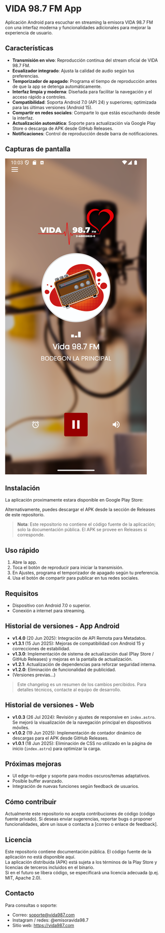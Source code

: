 # VIDA 98.7 FM App

Aplicación Android para escuchar en streaming la emisora VIDA 98.7 FM con una interfaz moderna y funcionalidades adicionales para mejorar la experiencia de usuario.

## Características

- **Transmisión en vivo**: Reproducción continua del stream oficial de VIDA 98.7 FM.
- **Ecualizador integrado**: Ajusta la calidad de audio según tus preferencias.
- **Temporizador de apagado**: Programa el tiempo de reproducción antes de que la app se detenga automáticamente.
- **Interfaz limpia y moderna**: Diseñada para facilitar la navegación y el acceso rápido a controles.
- **Compatibilidad**: Soporta Android 7.0 (API 24) y superiores; optimizada para las últimas versiones (Android 15).
- **Compartir en redes sociales**: Comparte lo que estás escuchando desde la interfaz.
- **Actualización automática**: Soporte para actualización vía Google Play Store o descarga de APK desde GitHub Releases.
- **Notificaciones**: Control de reproducción desde barra de notificaciones.

## Capturas de pantalla

![Pantalla principal](src/assets/screenshots/main.png)

## Instalación

La aplicación proximamente estara disponible en Google Play Store:

Alternativamente, puedes descargar el APK desde la sección de Releases de este repositorio.

> **Nota**: Este repositorio no contiene el código fuente de la aplicación; solo la documentación pública. El APK se provee en Releases si corresponde.

## Uso rápido

1. Abre la app.
2. Toca el botón de reproducir para iniciar la transmisión.
3. En Ajustes, programa el temporizador de apagado según tu preferencia.
4. Usa el botón de compartir para publicar en tus redes sociales.

## Requisitos

- Dispositivo con Android 7.0 o superior.
- Conexión a internet para streaming.

## Historial de versiones - App Android

- **v1.4.0** (20 Jun 2025): Integración de API Remota para Metadatos.
- **v1.3.1** (15 Jun 2025): Mejoras de compatibilidad con Android 15 y correcciones de estabilidad.
- **v1.3.0**: Implementación de sistema de actualización dual (Play Store / GitHub Releases) y mejoras en la pantalla de actualización.
- **v1.2.1**: Actualización de dependencias para reforzar seguridad interna.
- **v1.2.0**: Eliminación de funcionalidad de publicidad.
- (Versiones previas…)  

> Este changelog es un resumen de los cambios percibidos. Para detalles técnicos, contacte al equipo de desarrollo.

## Historial de versiones - Web

- **v1.0.3** (26 Jul 2024): Revisión y ajustes de responsive en `index.astro`. Se mejoró la visualización de la navegación principal en dispositivos móviles.
- **v1.0.2** (19 Jun 2025): Implementación de contador dinámico de descargas para el APK desde GitHub Releases.
- **v1.0.1** (18 Jun 2025): Eliminación de CSS no utilizado en la página de inicio (`index.astro`) para optimizar la carga.

## Próximas mejoras

- UI edge-to-edge y soporte para modos oscuros/temas adaptativos.
- Posible buffer avanzado.
- Integración de nuevas funciones según feedback de usuarios.

## Cómo contribuir

Actualmente este repositorio no acepta contribuciones de código (código fuente privado). Si deseas enviar sugerencias, reportar bugs o proponer funcionalidades, abre un issue o contacta a [correo o enlace de feedback].

## Licencia

Este repositorio contiene documentación pública. El código fuente de la aplicación no está disponible aquí.  
La aplicación distribuida (APK) está sujeta a los términos de la Play Store y licencias de terceros incluidos en el binario.  
Si en el futuro se libera código, se especificará una licencia adecuada (p.ej. MIT, Apache 2.0).

## Contacto

Para consultas o soporte:
- Correo: soporte@vida987.com
- Instagram / redes: @emisoravida98.7
- Sitio web: https://vida987.com

